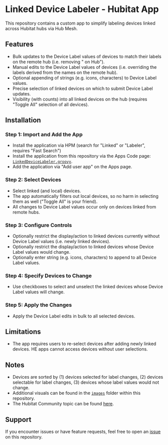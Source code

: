 # Linked Device Labeler - Hubitat App

This repository contains a custom app to simplify labeling devices linked across Hubitat hubs via Hub Mesh.

## Features
- Bulk updates to the Device Label values of devices to match their labels on the remote hub (i.e. removing " on Hub").
- Manual edits to the Device Label values of devices (i.e. overriding the labels derived from the names on the remote hub).
- Optional appending of strings (e.g. icons, characters) to Device Label values.
- Precise selection of linked devices on which to submit Device Label updates.
- Visibility (with counts) into all linked devices on the hub (requires "Toggle All" selection of all devices).

## Installation

### Step 1: Import and Add the App
- Install the application via HPM (search for "Linked" or "Labeler", requires "Fast Search") 
- Install the application from this repository via the Apps Code page: [`LinkedDeviceLabeler.groovy`](https://raw.githubusercontent.com/jdc72/Hubitat/main/linked_device_labeler/src/LinkedDeviceLabeler.groovy).
- Add the application via "Add user app" on the Apps page.

### Step 2: Select Devices
- Select linked (and local) devices.
- The app automatically filters out local devices, so no harm in selecting them as well ("Toggle All" is your friend).
- All changes to Device Label values occur only on devices linked from remote hubs.

### Step 3: Configure Controls
- Optionally restrict the display/action to linked devices currently without Device Label values (i.e. newly linked devices).
- Optionally restrict the display/action to linked devices whose Device Label values would change.
- Optionally enter string (e.g. icons, characters) to append to all Device Label values.

### Step 4: Specify Devices to Change
- Use checkboxes to select and unselect the linked devices whose Device Label values will change.

### Step 5: Apply the Changes
- Apply the Device Label edits in bulk to all selected devices.

## Limitations
- The app requires users to re-select devices after adding newly linked devices.  HE apps cannot access devices without user selections.

## Notes
- Devices are sorted by (1) devices selected for label changes, (2) devices selectable for label changes, (3) devices whose label values would not change.
- Additional visuals can be found in the [`images`](https://github.com/jdc72/Hubitat/tree/main/linked_device_labeler/docs/images) folder within this repository.
- The Hubitat Community topic can be found [here](https://community.hubitat.com/t/release-linked-device-labeler/151494).

## Support
If you encounter issues or have feature requests, feel free to open an [issue](https://github.com/jdc72/Hubitat/issues) on this repository.
